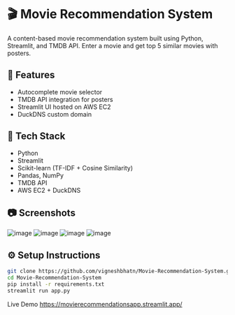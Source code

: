 # 🎬 Movie Recommendation System

A content-based movie recommendation system built using Python, Streamlit, and TMDB API. Enter a movie and get top 5 similar movies with posters.

## 🚀 Features
- Autocomplete movie selector
- TMDB API integration for posters
- Streamlit UI hosted on AWS EC2
- DuckDNS custom domain

## 🧠 Tech Stack
- Python
- Streamlit
- Scikit-learn (TF-IDF + Cosine Similarity)
- Pandas, NumPy
- TMDB API
- AWS EC2 + DuckDNS

## 📷 Screenshots
![image](https://github.com/user-attachments/assets/c6e610e0-2905-4c12-9b6f-c6b08308fc5a)
![image](https://github.com/user-attachments/assets/f1497db6-eeb2-4704-b16a-e7fab8f1babe)
![image](https://github.com/user-attachments/assets/2919ac89-0f27-459a-a966-0aba2f313f39)
![image](https://github.com/user-attachments/assets/d9416586-182a-40b8-81c0-2124f74d0197)


## ⚙️ Setup Instructions
```bash
git clone https://github.com/vigneshbhatn/Movie-Recommendation-System.git
cd Movie-Recommendation-System
pip install -r requirements.txt
streamlit run app.py
```
Live Demo
https://movierecommendationsapp.streamlit.app/
